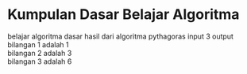 # Kumpulan Dasar Belajar Algoritma
belajar algoritma dasar
hasil dari algoritma pythagoras
input 3 
output</br>
bilangan 1 adalah 1</br>
bilangan 2 adalah 3</br>
bilangan 3 adalah 6</br>
